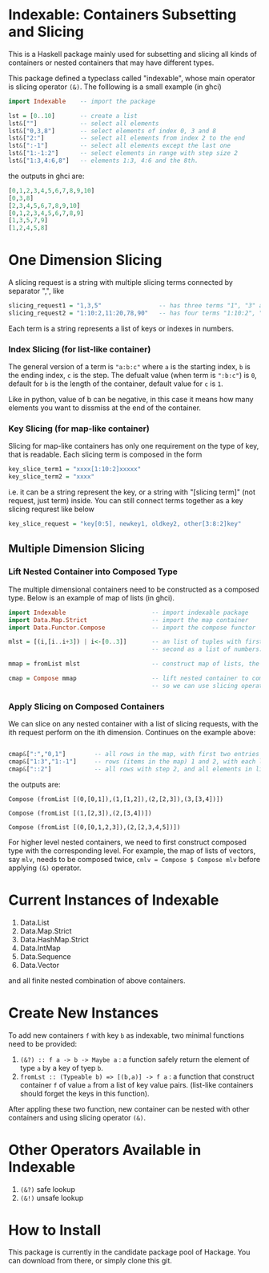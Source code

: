# Indexable: Containers Subsetting and Slicing

This is a Haskell package mainly used for subsetting and slicing all kinds of containers or nested containers that may have different types.

This package defined a typeclass called "indexable", whose main operator is slicing operator `(&)`. The folllowing is a small example (in ghci)

```haskell ghci
import Indexable    -- import the package

lst = [0..10]       -- create a list
lst&[""]            -- select all elements
lst&["0,3,8"]       -- select elements of index 0, 3 and 8
lst&["2:"]          -- select all elements from index 2 to the end
lst&[":-1"]         -- select all elements except the last one
lst&["1:-1:2"]      -- select elements in range with step size 2
lst&["1:3,4:6,8"]   -- elements 1:3, 4:6 and the 8th.

```
the outputs in ghci are:

```haskell ghci
[0,1,2,3,4,5,6,7,8,9,10]
[0,3,8]
[2,3,4,5,6,7,8,9,10]
[0,1,2,3,4,5,6,7,8,9]
[1,3,5,7,9]
[1,2,4,5,8]
```

# One Dimension Slicing
A slicing request is a string with multiple slicing terms connected by separator ",", like

```haskell ghci
slicing_request1 = "1,3,5"                -- has three terms "1", "3" and "5"
slicing_request2 = "1:10:2,11:20,78,90"   -- has four terms "1:10:2", "11:20", "78", "90"
```

Each term is a string represents a list of keys or indexes in numbers. 

### Index Slicing (for list-like container)
The general version of a term is `"a:b:c"` where `a` is the starting index, `b` is the ending index, `c` is the step. The defualt value (when term is `":b:c"`) is `0`, default for `b` is the length of the container, default value for `c` is `1`.

Like in python, value of b can be negative, in this case it means how many elements you want to dissmiss at the end of the container.

### Key Slicing (for map-like container)
Slicing for map-like containers has only one requirement on the type of key, that is readable. Each slicing term is composed in the form

```haskell ghci
key_slice_term1 = "xxxx[1:10:2]xxxxx"
key_slice_term2 = "xxxx"
```
i.e. it can be a string represent the key, or a string with "[slicing term]" (not request, just term) inside. You can still connect terms together as a key slicing requrest like below

```haskell ghci
key_slice_request = "key[0:5], newkey1, oldkey2, other[3:8:2]key"
```

## Multiple Dimension Slicing

### Lift Nested Container into Composed Type
The multiple dimensional containers need to be constructed as a composed type. Below is an example of map of lists (in ghci).

```haskell ghci
import Indexable                        -- import indexable package
import Data.Map.Strict                  -- import the map container
import Data.Functor.Compose             -- import the compose functor

mlst = [(i,[i..i+3]) | i<-[0..3]]       -- an list of tuples with first value as key
                                        -- second as a list of numbers.

mmap = fromList mlst                    -- construct map of lists, the type is (Map Integer [Integer])

cmap = Compose mmap                     -- lift nested container to composed type
                                        -- so we can use slicing operator (&) on it
```

### Apply Slicing on Composed Containers
We can slice on any nested container with a list of slicing requests, with the ith request perform on the ith dimension. Continues on the example above:

```haskell ghci

cmap&[":","0,1"]        -- all rows in the map, with first two entries of each list
cmap&["1:3","1:-1"]     -- rows (items in the map) 1 and 2, with each list from index 1 to len-1
cmap&["::2"]            -- all rows with step 2, and all elements in list of each row

```

the outputs are:

```
Compose (fromList [(0,[0,1]),(1,[1,2]),(2,[2,3]),(3,[3,4])])

Compose (fromList [(1,[2,3]),(2,[3,4])])

Compose (fromList [(0,[0,1,2,3]),(2,[2,3,4,5])])
```

For higher level nested containers, we need to first construct composed type with the corresponding level. For example, the map of lists of vectors, say `mlv`, needs to be composed twice, `cmlv = Compose $ Compose mlv` before applying `(&)` operator.

# Current Instances of Indexable

1. Data.List
1. Data.Map.Strict
1. Data.HashMap.Strict
1. Data.IntMap
1. Data.Sequence
1. Data.Vector

and all finite nested combination of above containers.

# Create New Instances

To add new containers `f` with key `b` as indexable, two minimal functions need to be provided:

1. `(&?) :: f a -> b -> Maybe a` : a function safely return the element of type `a` by a key of tyep `b`.
1. `fromLst :: (Typeable b) => [(b,a)] -> f a` : a function that construct container `f` of value `a` from a list of key value pairs. (list-like containers should forget the keys in this function). 

After appling these two function, new container can be nested with other containers and using slicing operator `(&)`.

# Other Operators Available in Indexable

1. `(&?)` safe lookup
1. `(&!)` unsafe lookup


# How to Install

This package is currently in the candidate package pool of Hackage. You can download from there, or simply clone this git.
